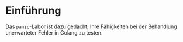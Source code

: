 # Einführung

Das `panic`-Labor ist dazu gedacht, Ihre Fähigkeiten bei der Behandlung unerwarteter Fehler in Golang zu testen.
